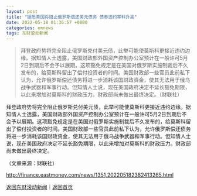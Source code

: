 ```yaml
---
layout: post
title: "据悉美国将阻止俄罗斯偿还美元债务 债券违约率料升高"
date: 2022-05-18 01:36:57 +0800
categories: emnews
tags: 东财滚动新闻
---
```

> 拜登政府势将完全阻止俄罗斯兑付美元债，此举可能使莫斯科更接近违约边缘。据知情人士透露，美国财政部外国资产控制办公室预计在一般许可5月2日到期后不会予以展期。这项豁免规定是在美国对俄罗斯实施制裁后不久发布的，给莫斯科留出了偿付投资者的时间。美国财政部一些官员此前私下认为，允许俄罗斯偿还债务将进一步消耗该国财政资金，使其无法用于俄乌战争武器和军事行动。但知情人士说，现在美国政府决定不延长豁免期限，以此来增加对莫斯科的财政压力。财政部尚未做出最终决定。（财联社）

<p>拜登政府势将完全阻止俄罗斯兑付美元债，此举可能使莫斯科更接近违约边缘。据知情人士透露，美国财政部外国资产控制办公室预计在一般许可5月2日到期后不会予以展期。这项豁免规定是在美国对俄罗斯实施制裁后不久发布的，给莫斯科留出了偿付投资者的时间。美国财政部一些官员此前私下认为，允许俄罗斯偿还债务将进一步消耗该国财政资金，使其无法用于俄乌战争武器和军事行动。但知情人士说，现在美国政府决定不延长豁免期限，以此来增加对莫斯科的财政压力。财政部尚未做出最终决定。</p><p class="em_media">（文章来源：财联社）</p>

<http://finance.eastmoney.com/news/1351,202205182382413265.html>

[返回东财滚动新闻](//finews.withounder.com/emnews/)｜[返回首页](//finews.withounder.com/)
